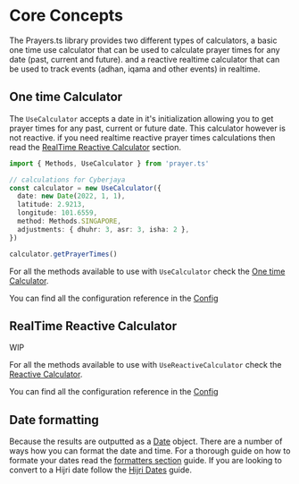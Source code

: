 # Core Concepts

The Prayers.ts library provides two different types of calculators, a basic one time use calculator that can be used to calculate prayer times for any date (past, current and future). and a reactive realtime calculator that can be used to track events (adhan, iqama and other events) in realtime.

## One time Calculator

The `UseCalculator` accepts a date in it's initialization allowing you to get prayer times for any past, current or future date. This calculator however is not reactive. if you need realtime reactive prayer times calculations then read the [RealTime Reactive Calculator](#realtime-reactive-calculator) section.

```ts
import { Methods, UseCalculator } from 'prayer.ts'

// calculations for Cyberjaya
const calculator = new UseCalculator({
  date: new Date(2022, 1, 1),
  latitude: 2.9213,
  longitude: 101.6559,
  method: Methods.SINGAPORE,
  adjustments: { dhuhr: 3, asr: 3, isha: 2 },
})

calculator.getPrayerTimes()
```

For all the methods available to use with `UseCalculator` check the [One time Calculator](./one-time-calculator.md).

You can find all the configuration reference in the [Config](../config.md)

## RealTime Reactive Calculator

WIP

For all the methods available to use with `UseReactiveCalculator` check the [Reactive Calculator](./reactive-calculator.md).

You can find all the configuration reference in the [Config](../config.md)

## Date formatting

Because the results are outputted as a [Date](https://developer.mozilla.org/en-US/docs/Web/JavaScript/Reference/Global_Objects/Date) object. There are a number of ways how you can format the date and time. For a thorough guide on how to formate your dates read the [formatters section](./formatters.md) guide. If you are looking to convert to a Hijri date follow the [Hijri Dates](./hijri.md) guide.
